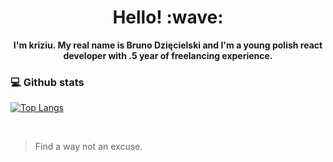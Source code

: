 <h1 align='center'> Hello! :wave:</h1>
<p align='center'>
  <b>I'm kriziu. My real name is Bruno Dzięcielski and I'm a young polish react developer with .5 year of freelancing experience.</b>
</p>

### 💻 Github stats
[![Top Langs](https://github-readme-stats.vercel.app/api/top-langs/?username=kriziu&theme=dark)](https://github.com/anuraghazra/github-readme-stats)

<br />

> Find a way not an excuse.
